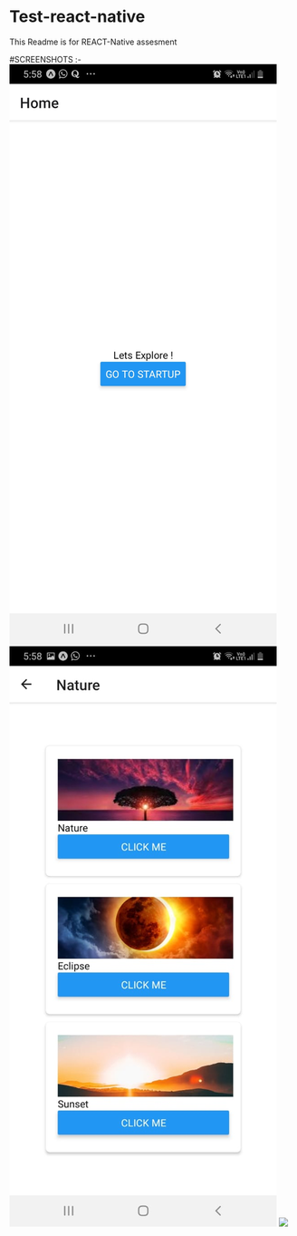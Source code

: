 # Test-react-native
This Readme is for REACT-Native assesment

#SCREENSHOTS :-
<img src="https://github.com/harshshaw/Test-react-native/blob/master/home-native.jpeg"> 
<img src="https://github.com/harshshaw/Test-react-native/blob/master/card-native.jpeg">
<img src="https://github.com/ankithans/isdb-startups/blob/main/mockups/create-startup.jpg">
